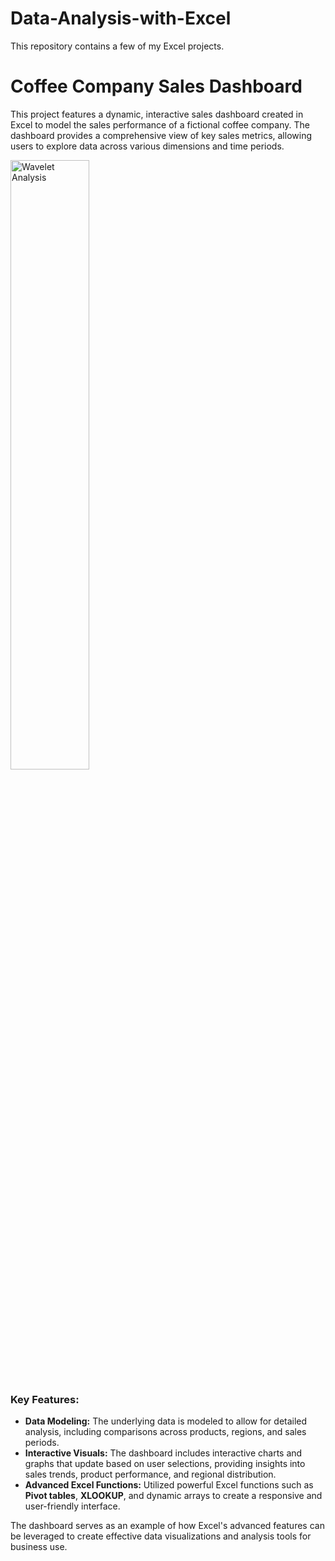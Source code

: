 # Data-Analysis-with-Excel

This repository contains a few of my Excel projects.

# Coffee Company Sales Dashboard

This project features a dynamic, interactive sales dashboard created in Excel to model the sales performance of a fictional coffee company. The dashboard provides a comprehensive view of key sales metrics, allowing users to explore data across various dimensions and time periods.

<img src="images/CoffeeSalesDashboard.png" alt="Wavelet Analysis" width="50%">

### Key Features:
- **Data Modeling:** The underlying data is modeled to allow for detailed analysis, including comparisons across products, regions, and sales periods.
- **Interactive Visuals:** The dashboard includes interactive charts and graphs that update based on user selections, providing insights into sales trends, product performance, and regional distribution.
- **Advanced Excel Functions:** Utilized powerful Excel functions such as **Pivot tables**, **XLOOKUP**, and dynamic arrays to create a responsive and user-friendly interface.

The dashboard serves as an example of how Excel's advanced features can be leveraged to create effective data visualizations and analysis tools for business use.
